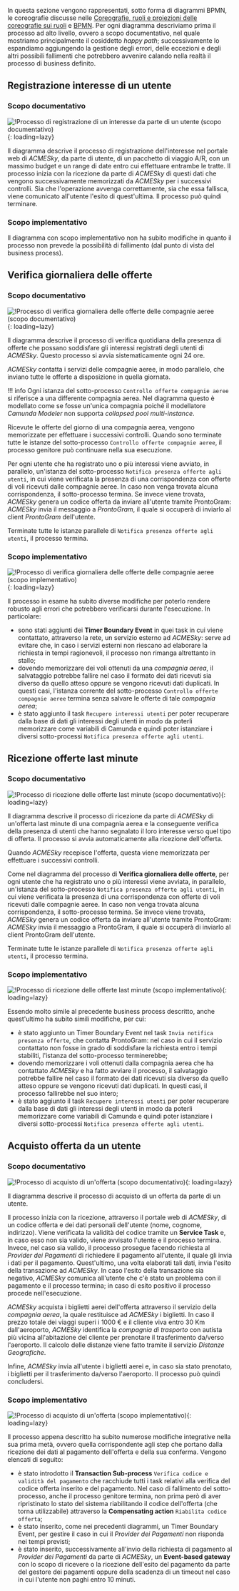 In questa sezione vengono rappresentati, sotto forma di diagrammi BPMN, le coreografie discusse nelle [Coreografie, ruoli e proiezioni delle coreografie sui ruoli](coreografie.md) e [BPMN](bpmn.md). Per ogni diagramma descriviamo prima il processo ad alto livello, ovvero a scopo documentativo, nel quale mostriamo principalmente il cosiddetto *happy path*; successivamente lo espandiamo aggiungendo la gestione degli errori, delle eccezioni e degli altri possibili fallimenti che potrebbero avvenire calando nella realtà il processo di business definito.

<a name="registerInterest"></a>
## Registrazione interesse di un utente

### Scopo documentativo
![!Processo di registrazione di un interesse da parte di un utente (scopo documentativo)](assets/bpmn/bpmn-scopo-documentativo/RegistrazioneInteresseUtente.png){: loading=lazy}

Il diagramma descrive il processo di registrazione dell'interesse nel portale web di *ACMESky*, da parte di utente, di un pacchetto di viaggio A/R, con un massimo budget e un range di date entro cui effettuare entrambe le tratte. Il processo inizia con la ricezione da parte di *ACMESky* di questi dati che vengono successivamente memorizzati da *ACMESky* per i successivi controlli. Sia che l'operazione avvenga correttamente, sia che essa fallisca, viene comunicato all'utente l'esito di quest'ultima. Il processo può quindi terminare.

### Scopo implementativo
Il diagramma con scopo implementativo non ha subito modifiche in quanto il processo non prevede la possibilità di fallimento (dal punto di vista del business process).

<a name="dailyCheck"></a>
## Verifica giornaliera delle offerte

### Scopo documentativo
![!Processo di verifica giornaliera delle offerte delle compagnie aeree (scopo documentativo)](assets/bpmn/bpmn-scopo-documentativo/VerificaGiornaliera.png){: loading=lazy}

Il diagramma descrive il processo di verifica quotidiana della presenza di offerte che possano soddisfare gli interessi registrati degli utenti di *ACMESky*. Questo processo si avvia sistematicamente ogni 24 ore.

*ACMESky* contatta i servizi delle compagnie aeree, in modo parallelo, che inviano tutte le offerte a disposizione in quella giornata.

!!! info
    Ogni istanza del sotto-processo `Controllo offerte compagnie aeree` si riferisce a una differente compagnia aerea. Nel diagramma questo è modellato come se fosse un'unica compagnia poiché il modellatore *Camunda Modeler* non supporta *collapsed pool multi-instance*.

Ricevute le offerte del giorno di una compagnia aerea, vengono memorizzate per effettuare i successivi controlli. Quando sono terminate tutte le istanze del sotto-processo `Controllo offerte compagnie aeree`, il processo genitore può continuare nella sua esecuzione.

Per ogni utente che ha registrato uno o più interessi viene avviato, in parallelo, un'istanza del sotto-processo `Notifica presenza offerte agli utenti`, in cui viene verificata la presenza di una corrispondenza con offerte di voli ricevuti dalle compagnie aeree. In caso non venga trovata alcuna corrispondenza, il sotto-processo termina. Se invece viene trovata, *ACMESky* genera un codice offerta da inviare all'utente tramite ProntoGram: *ACMESky* invia il messaggio a *ProntoGram*, il quale si occuperà di inviarlo al client *ProntoGram* dell'utente.

Terminate tutte le istanze parallele di `Notifica presenza offerte agli utenti`, il processo termina.

### Scopo implementativo
![!Processo di verifica giornaliera delle offerte delle compagnie aeree (scopo implementativo)](assets/bpmn/bpmn-scopo-implementativo/VerificaGiornaliera.png){: loading=lazy}

Il processo in esame ha subito diverse modifiche per poterlo rendere robusto agli errori che potrebbero verificarsi durante l'esecuzione. In particolare:

- sono stati aggiunti dei **Timer Boundary Event** in quei task in cui viene contattato, attraverso la rete, un servizio esterno ad *ACMESky*: serve ad evitare che, in caso i servizi esterni non riescano ad elaborare la richiesta in tempi ragionevoli, il processo non rimanga altrettanto in stallo;
- dovendo memorizzare dei voli ottenuti da una *compagnia aerea*, il salvataggio potrebbe fallire nel caso il formato dei dati ricevuti sia diverso da quello atteso oppure se vengono ricevuti dati duplicati. In questi casi, l'istanza corrente del sotto-processo `Controllo offerte compagnie aeree` termina senza salvare le offerte di tale *compagnia aerea*;
- è stato aggiunto il task `Recupero interessi utenti` per poter recuperare dalla base di dati gli interessi degli utenti in modo da poterli memorizzare come variabili di Camunda e quindi poter istanziare i diversi sotto-processi `Notifica presenza offerte agli utenti`.

## Ricezione offerte last minute

### Scopo documentativo
![!Processo di ricezione delle offerte last minute (scopo documentativo)](assets/bpmn/bpmn-scopo-documentativo/NotificaVoliLastMinute.png){: loading=lazy}

Il diagramma descrive il processo di ricezione da parte di *ACMESky* di un'offerta last minute di una compagnia aerea e la conseguente verifica della presenza di utenti che hanno segnalato il loro interesse verso quel tipo di offerta. Il processo si avvia automaticamente alla ricezione dell'offerta.

Quando *ACMESky* recepisce l'offerta, questa viene memorizzata per effettuare i successivi controlli.

Come nel diagramma del processo di **Verifica giornaliera delle offerte**, per ogni utente che ha registrato uno o più interessi viene avviata, in parallelo, un'istanza del sotto-processo `Notifica presenza offerte agli utenti`, in cui viene verificata la presenza di una corrispondenza con offerte di voli ricevuti dalle compagnie aeree. In caso non venga trovata alcuna corrispondenza, il sotto-processo termina. Se invece viene trovata, *ACMESky* genera un codice offerta da inviare all'utente tramite ProntoGram: *ACMESky* invia il messaggio a ProntoGram, il quale si occuperà di inviarlo al client ProntoGram dell'utente.

Terminate tutte le istanze parallele di `Notifica presenza offerte agli utenti`, il processo termina.

### Scopo implementativo
![!Processo di ricezione delle offerte last minute (scopo implementativo)](assets/bpmn/bpmn-scopo-implementativo/NotificaVoliLastMinute.png){: loading=lazy}

Essendo molto simile al precedente business process descritto, anche quest'ultimo ha subito simili modifiche, per cui:

- è stato aggiunto un Timer Boundary Event nel task `Invia notifica presenza offerte`, che contatta ProntoGram: nel caso in cui il servizio contattato non fosse in grado di soddisfare la richiesta entro i tempi stabiliti, l'istanza del sotto-processo terminerebbe;
- dovendo memorizzare i voli ottenuti dalla compagnia aerea che ha contattato *ACMESky* e ha fatto avviare il processo, il salvataggio potrebbe fallire nel caso il formato dei dati ricevuti sia diverso da quello atteso oppure se vengono ricevuti dati duplicati. In questi casi, il processo fallirebbe nel suo intero;
- è stato aggiunto il task `Recupero interessi utenti` per poter recuperare dalla base di dati gli interessi degli utenti in modo da poterli memorizzare come variabili di Camunda e quindi poter istanziare i diversi sotto-processi `Notifica presenza offerte agli utenti`.

<a name="buyOffer"></a>
## Acquisto offerta da un utente

### Scopo documentativo
![!Processo di acquisto di un'offerta (scopo documentativo)](assets/bpmn/bpmn-scopo-documentativo/AcquistoOfferta.png){: loading=lazy}

Il diagramma descrive il processo di acquisto di un offerta da parte di un utente.

Il processo inizia con la ricezione, attraverso il portale web di *ACMESky*, di un codice offerta e dei dati personali dell'utente (nome, cognome, indirizzo). Viene verificata la validità del codice tramite un **Service Task** e, in caso esso non sia valido, viene avvisato l'utente e il processo termina. Invece, nel caso sia valido, il processo prosegue facendo richiesta al *Provider dei Pagamenti* di richiedere il pagamento all'utente, il quale gli invia i dati per il pagamento. Quest'ultimo, una volta elaborati tali dati, invia l'esito della transazione ad *ACMESky*. In caso l'esito della transazione sia negativo, *ACMESky* comunica all'utente che c'è stato un problema con il pagamento e il processo termina; in caso di esito positivo il processo procede nell'esecuzione.

*ACMESky* acquista i biglietti aerei dell'offerta attraverso il servizio della *compagnia aerea*, la quale restituisce ad *ACMESky* i biglietti. In caso il prezzo totale dei viaggi superi i 1000 € e il cliente viva entro 30 Km dall'aeroporto, *ACMESky* identifica la *compagnia di trasporto* con autista più vicina all'abitazione del cliente per prenotare il trasferimento da/verso l'aeroporto. Il calcolo delle distanze viene fatto tramite il servizio *Distanze Geografiche*.

Infine, *ACMESky* invia all'utente i biglietti aerei e, in caso sia stato prenotato, i biglietti per il trasferimento da/verso l'aeroporto. Il processo può quindi concludersi. 

### Scopo implementativo
![!Processo di acquisto di un'offerta (scopo implementativo)](assets/bpmn/bpmn-scopo-implementativo/AcquistoOfferta.png){: loading=lazy}

Il processo appena descritto ha subito numerose modifiche integrative nella sua prima metà, ovvero quella corrispondente agli step che portano dalla ricezione dei dati al pagamento dell'offerta e della sua conferma. Vengono elencati di seguito:

- è stato introdotto il **Transaction Sub-process** `Verifica codice e validità del pagamento` che racchiude tutti i task relativi alla verifica del codice offerta inserito e del pagamento. Nel caso di fallimento del sotto-processo, anche il processo genitore termina, non prima però di aver ripristinato lo stato del sistema riabilitando il codice dell'offerta (che torna utilizzabile) attraverso la **Compensating action** `Riabilita codice offerta`;
- è stato inserito, come nei precedenti diagrammi, un Timer Boundary Event, per gestire il caso in cui il *Provider dei Pagamenti* non risponda nei tempi previsti;
- è stato inserito, successivamente all'invio della richiesta di pagamento al *Provider dei Pagamenti* da parte di *ACMESky*, un **Event-based gateway** con lo scopo di ricevere o la ricezione dell'esito del pagamento da parte del gestore dei pagamenti oppure della scadenza di un timeout nel caso in cui l'utente non paghi entro 10 minuti.